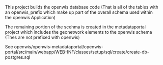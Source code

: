 This project builds the openwis database code (That is all of the tables with an openwis_prefix which make up part of the overall schema used within the openwis Application)

The remaining portion of the scehma is created in the metadataportal project which includes the geonetwork elements to the openwis schema (Thes are not prefixed with openwis)

See openwis/openwis-metadataportal/openwis-portal/src/main/webapp/WEB-INF/classes/setup/sql/create/create-db-postgres.sql
